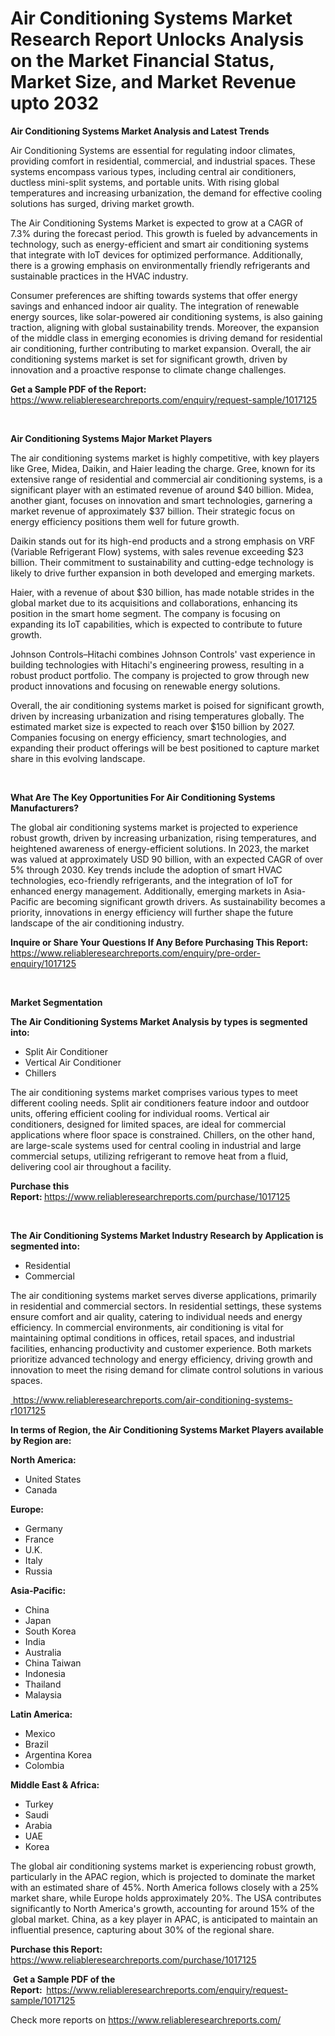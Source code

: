<p><h1>Air Conditioning Systems Market Research Report Unlocks Analysis on the Market Financial Status, Market Size, and Market Revenue upto 2032</h1></p><p><strong>Air Conditioning Systems Market Analysis and Latest Trends</strong></p>
<p><p>Air Conditioning Systems are essential for regulating indoor climates, providing comfort in residential, commercial, and industrial spaces. These systems encompass various types, including central air conditioners, ductless mini-split systems, and portable units. With rising global temperatures and increasing urbanization, the demand for effective cooling solutions has surged, driving market growth.</p><p>The Air Conditioning Systems Market is expected to grow at a CAGR of 7.3% during the forecast period. This growth is fueled by advancements in technology, such as energy-efficient and smart air conditioning systems that integrate with IoT devices for optimized performance. Additionally, there is a growing emphasis on environmentally friendly refrigerants and sustainable practices in the HVAC industry. </p><p>Consumer preferences are shifting towards systems that offer energy savings and enhanced indoor air quality. The integration of renewable energy sources, like solar-powered air conditioning systems, is also gaining traction, aligning with global sustainability trends. Moreover, the expansion of the middle class in emerging economies is driving demand for residential air conditioning, further contributing to market expansion. Overall, the air conditioning systems market is set for significant growth, driven by innovation and a proactive response to climate change challenges.</p></p>
<p><strong>Get a Sample PDF of the Report:&nbsp;</strong> <a href="https://www.reliableresearchreports.com/enquiry/request-sample/1017125?utm_campaign=3581&utm_medium=2&utm_source=Github&utm_content=ia&utm_term=08042025&utm_id=air-conditioning-systems">https://www.reliableresearchreports.com/enquiry/request-sample/1017125</a></p>
<p>&nbsp;</p>
<p><strong>Air Conditioning Systems Major Market Players</strong></p>
<p><p>The air conditioning systems market is highly competitive, with key players like Gree, Midea, Daikin, and Haier leading the charge. Gree, known for its extensive range of residential and commercial air conditioning systems, is a significant player with an estimated revenue of around $40 billion. Midea, another giant, focuses on innovation and smart technologies, garnering a market revenue of approximately $37 billion. Their strategic focus on energy efficiency positions them well for future growth.</p><p>Daikin stands out for its high-end products and a strong emphasis on VRF (Variable Refrigerant Flow) systems, with sales revenue exceeding $23 billion. Their commitment to sustainability and cutting-edge technology is likely to drive further expansion in both developed and emerging markets.</p><p>Haier, with a revenue of about $30 billion, has made notable strides in the global market due to its acquisitions and collaborations, enhancing its position in the smart home segment. The company is focusing on expanding its IoT capabilities, which is expected to contribute to future growth.</p><p>Johnson Controls–Hitachi combines Johnson Controls' vast experience in building technologies with Hitachi's engineering prowess, resulting in a robust product portfolio. The company is projected to grow through new product innovations and focusing on renewable energy solutions.</p><p>Overall, the air conditioning systems market is poised for significant growth, driven by increasing urbanization and rising temperatures globally. The estimated market size is expected to reach over $150 billion by 2027. Companies focusing on energy efficiency, smart technologies, and expanding their product offerings will be best positioned to capture market share in this evolving landscape.</p></p>
<p>&nbsp;</p>
<p><strong>What Are The Key Opportunities For Air Conditioning Systems Manufacturers?</strong></p>
<p><p>The global air conditioning systems market is projected to experience robust growth, driven by increasing urbanization, rising temperatures, and heightened awareness of energy-efficient solutions. In 2023, the market was valued at approximately USD 90 billion, with an expected CAGR of over 5% through 2030. Key trends include the adoption of smart HVAC technologies, eco-friendly refrigerants, and the integration of IoT for enhanced energy management. Additionally, emerging markets in Asia-Pacific are becoming significant growth drivers. As sustainability becomes a priority, innovations in energy efficiency will further shape the future landscape of the air conditioning industry.</p></p>
<p><strong>Inquire or Share Your Questions If Any Before Purchasing This Report:</strong> <a href="https://www.reliableresearchreports.com/enquiry/pre-order-enquiry/1017125?utm_campaign=3581&utm_medium=2&utm_source=Github&utm_content=ia&utm_term=08042025&utm_id=air-conditioning-systems">https://www.reliableresearchreports.com/enquiry/pre-order-enquiry/1017125</a></p>
<p>&nbsp;</p>
<p><strong>Market Segmentation</strong></p>
<p><strong>The Air Conditioning Systems Market Analysis by types is segmented into:</strong></p>
<p><ul><li>Split Air Conditioner</li><li>Vertical Air Conditioner</li><li>Chillers</li></ul></p>
<p><p>The air conditioning systems market comprises various types to meet different cooling needs. Split air conditioners feature indoor and outdoor units, offering efficient cooling for individual rooms. Vertical air conditioners, designed for limited spaces, are ideal for commercial applications where floor space is constrained. Chillers, on the other hand, are large-scale systems used for central cooling in industrial and large commercial setups, utilizing refrigerant to remove heat from a fluid, delivering cool air throughout a facility.</p></p>
<p><strong>Purchase this Report:&nbsp;</strong><a href="https://www.reliableresearchreports.com/purchase/1017125?utm_campaign=3581&utm_medium=2&utm_source=Github&utm_content=ia&utm_term=08042025&utm_id=air-conditioning-systems">https://www.reliableresearchreports.com/purchase/1017125</a></p>
<p>&nbsp;</p>
<p><strong>The Air Conditioning Systems Market Industry Research by Application is segmented into:</strong></p>
<p><ul><li>Residential</li><li>Commercial</li></ul></p>
<p><p>The air conditioning systems market serves diverse applications, primarily in residential and commercial sectors. In residential settings, these systems ensure comfort and air quality, catering to individual needs and energy efficiency. In commercial environments, air conditioning is vital for maintaining optimal conditions in offices, retail spaces, and industrial facilities, enhancing productivity and customer experience. Both markets prioritize advanced technology and energy efficiency, driving growth and innovation to meet the rising demand for climate control solutions in various spaces.</p></p>
<p><a href="https://www.reliableresearchreports.com/air-conditioning-systems-r1017125?utm_campaign=3581&utm_medium=2&utm_source=Github&utm_content=ia&utm_term=08042025&utm_id=air-conditioning-systems">&nbsp;https://www.reliableresearchreports.com/air-conditioning-systems-r1017125</a></p>
<p><strong>In terms of Region, the Air Conditioning Systems Market Players available by Region are:</strong></p>
<p>
    <p> <strong> North America: </strong>
        <ul>
            <li>United States</li>
            <li>Canada</li>
        </ul>
        </p> 
    <p> <strong> Europe: </strong>
        <ul>
            <li>Germany</li>
            <li>France</li>
            <li>U.K.</li>
            <li>Italy</li>
            <li>Russia</li>
        </ul>
        </p> 
    <p> <strong> Asia-Pacific: </strong>
        <ul>
            <li>China</li>
            <li>Japan</li>
            <li>South Korea</li>
            <li>India</li>
            <li>Australia</li>
            <li>China Taiwan</li>
            <li>Indonesia</li>
            <li>Thailand</li>
            <li>Malaysia</li>
        </ul>
        </p> 
    <p> <strong> Latin America: </strong>
        <ul>
            <li>Mexico</li>
            <li>Brazil</li>
            <li>Argentina Korea</li>
            <li>Colombia</li>
        </ul>
        </p> 
    <p> <strong> Middle East & Africa: </strong>
        <ul>
            <li>Turkey</li>
            <li>Saudi</li>
            <li>Arabia</li>
            <li>UAE</li>
            <li>Korea</li>
        </ul>
    </p>
    </p>
<p><p>The global air conditioning systems market is experiencing robust growth, particularly in the APAC region, which is projected to dominate the market with an estimated share of 45%. North America follows closely with a 25% market share, while Europe holds approximately 20%. The USA contributes significantly to North America's growth, accounting for around 15% of the global market. China, as a key player in APAC, is anticipated to maintain an influential presence, capturing about 30% of the regional share.</p></p>
<p><strong>Purchase this Report: </strong><a href="https://www.reliableresearchreports.com/purchase/1017125?utm_campaign=3581&utm_medium=2&utm_source=Github&utm_content=ia&utm_term=08042025&utm_id=air-conditioning-systems">https://www.reliableresearchreports.com/purchase/1017125</a></p>
<p>&nbsp;<strong>Get a Sample PDF of the Report:&nbsp;&nbsp;</strong><a href="https://www.reliableresearchreports.com/enquiry/request-sample/1017125?utm_campaign=3581&utm_medium=2&utm_source=Github&utm_content=ia&utm_term=08042025&utm_id=air-conditioning-systems">https://www.reliableresearchreports.com/enquiry/request-sample/1017125</a></p>
<p><strong></strong></p>
<p>Check more reports on <a href="https://www.reliableresearchreports.com/?utm_campaign=3581&utm_medium=2&utm_source=Github&utm_content=ia&utm_term=08042025&utm_id=air-conditioning-systems">https://www.reliableresearchreports.com/</a></p>